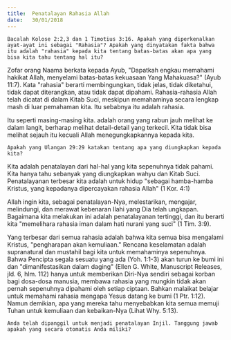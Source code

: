 ```yaml
---
title:  Penatalayan Rahasia Allah
date:   30/01/2018
---
```


`Bacalah Kolose 2:2,3 dan 1 Timotius 3:16. Apakah yang diperkenalkan ayat-ayat ini sebagai "Rahasia"? Apakah yang dinyatakan fakta bahwa itu adalah "rahasia" kepada kita tentang batas-batas akan apa yang bisa kita tahu tentang hal itu?`

Zofar orang Naama berkata kepada Ayub, "Dapatkah engkau memahami hakikat Allah, menyelami batas-batas kekuasaan Yang Mahakuasa?" (Ayub 11:7). Kata "rahasia" berarti membingungkan, tidak jelas, tidak diketahui, tidak dapat diterangkan, atau tidak dapat dipahami. Rahasia-rahasia Allah telah dicatat di dalam Kitab Suci, meskipun memahaminya secara lengkap mash di luar pemahaman kita. Itu sebabnya itu adalah rahasia.

Itu seperti masing-masing kita. adalah orang yang rabun jauh melihat ke dalam langit, berharap melihat detail-detail yang terkecil. Kita tidak bisa melihat sejauh itu kecuali Allah menegungkapkannya kepada kita.

`Apakah yang Ulangan 29:29 katakan tentang apa yang diungkapkan kepada kita?`

Kita adalah penatalayan dari hal-hal yang kita sepenuhnya tidak pahami. Kita hanya tahu sebanyak yang diungkapkan wahyu dan Kitab Suci. Penatalayanan terbesar kita adalah untuk hidup "sebagai hamba-hamba Kristus, yang kepadanya dipercayakan rahasia Allah" (1 Kor. 4:1)

Allah ingin kita, sebagai penatalayan-Nya, melestarikan, mengajar, melindungi, dan merawat kebenaran Ilahi yang Dia telah ungkapan. Bagaimana kita melakukan ini adalah penatalayanan tertinggi, dan itu berarti kita "memelihara rahasia iman dalam hati nurani yang suci" (1 Tim. 3:9).

Yang terbesar dari semua rahasia adalah bahwa kita semua bisa mengalami Kristus, "pengharapan akan kemuliaan." Rencana keselamatan adalah supranatural dan mustahil bagi kita untuk memahaminya sepenuhnya. Bahwa Pencipta segala sesuatu yang ada (Yoh. 1:1-3) akan turun ke bumi ini dan "dimanifestasikan dalam daging" (Ellen G. White, Manuscript Releases, jld. 6, hlm. 112) hanya untuk memberikan Diri-Nya sendiri sebagai korban bagi dosa-dosa manusia, membawa rahasia yang mungkin tidak akan pernah sepenuhnya dipahami oleh setiap ciptaan. Bahkan malaikat belajar untuk memahami rahasia mengapa Yesus datang ke bumi (1 Ptr. 1:12). Namun demikian, apa yang mereka tahu menyebabkan kita semua memuji Tuhan untuk kemuliaan dan kebaikan-Nya (Lihat Why. 5:13).

`Anda telah dipanggil untuk menjadi penatalayan Injil. Tanggung jawab apakah yang secara otomatis Anda miliki?`
